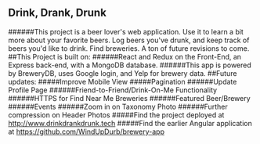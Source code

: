 ## Drink, Drank, Drunk
######This project is a beer lover's web application. Use it to learn a bit more about your favorite beers. Log beers you've drunk, and keep track of beers you'd like to drink. Find breweries. A ton of future revisions to come.
##This Project is built on:
######React and Redux on the Front-End, an Express back-end, with a MongoDB database.
######This app is powered by BreweryDB, uses Google login, and Yelp for brewery data.
##Future updates:
#####Improve Mobile View
#####Pagination
######Update Profile Page
######Friend-to-Friend/Drink-On-Me Functionality
######HTTPS for Find Near Me Breweries
######Featured Beer/Brewery
######Events
######Zoom in on Taxonomy Photo
######Further compression on Header Photos
#####Find the project deployed at http://www.drinkdrankdrunk.tech
#####Find the earlier Angular application at https://github.com/WindUpDurb/brewery-app
